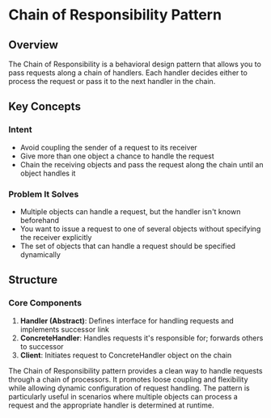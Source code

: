 # Chain of Responsibility Pattern

## Overview

The Chain of Responsibility is a behavioral design pattern that allows you to pass requests along a chain of handlers. Each handler decides either to process the request or pass it to the next handler in the chain.

## Key Concepts

### Intent
- Avoid coupling the sender of a request to its receiver
- Give more than one object a chance to handle the request
- Chain the receiving objects and pass the request along the chain until an object handles it

### Problem It Solves
- Multiple objects can handle a request, but the handler isn't known beforehand
- You want to issue a request to one of several objects without specifying the receiver explicitly
- The set of objects that can handle a request should be specified dynamically

## Structure

### Core Components

1. **Handler (Abstract)**: Defines interface for handling requests and implements successor link
2. **ConcreteHandler**: Handles requests it's responsible for; forwards others to successor
3. **Client**: Initiates request to ConcreteHandler object on the chain

The Chain of Responsibility pattern provides a clean way to handle requests through a chain of processors. 
It promotes loose coupling and flexibility while allowing dynamic configuration of request handling. 
The pattern is particularly useful in scenarios where multiple objects can process a request and the appropriate handler is determined at runtime.